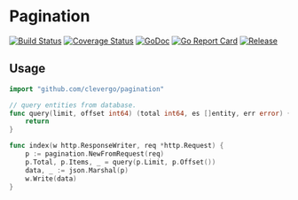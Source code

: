 # Pagination
[![Build Status](https://travis-ci.org/clevergo/pagination.svg?branch=master)](https://travis-ci.org/clevergo/pagination)
[![Coverage Status](https://coveralls.io/repos/github/clevergo/pagination/badge.svg?branch=master)](https://coveralls.io/github/clevergo/pagination?branch=master)
[![GoDoc](https://img.shields.io/badge/godoc-reference-blue)](https://pkg.go.dev/github.com/clevergo/pagination)
[![Go Report Card](https://goreportcard.com/badge/github.com/clevergo/pagination)](https://goreportcard.com/report/github.com/clevergo/pagination)
[![Release](https://img.shields.io/github/release/clevergo/pagination.svg?style=flat-square)](https://github.com/clevergo/pagination/releases)

## Usage

```go
import "github.com/clevergo/pagination"
```

```go
// query entities from database.
func query(limit, offset int64) (total int64, es []entity, err error) {
    return
}

func index(w http.ResponseWriter, req *http.Request) {
    p := pagination.NewFromRequest(req)
    p.Total, p.Items, _ = query(p.Limit, p.Offset())
    data, _ := json.Marshal(p)
    w.Write(data)
}
```
